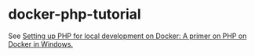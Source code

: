 # docker-php-tutorial
See [Setting up PHP for local development on Docker: A primer on PHP on Docker in Windows.](https://www.pascallandau.com/blog/php-php-fpm-and-nginx-with-xdebug-on-docker-in-windows-10/)